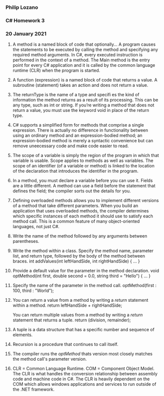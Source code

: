 ### Philip Lozano
### C# Homework 3
### 20 January 2021

1. A method is a named block of code that optionally... A program causes the statements to be 
executed by calling the method and specifying any required method arguments. In C#, every executed instruction 
is performed in the context of a method. The Main method is the entry point for every C# application and it is 
called by the common language runtime (CLR) when the program is started.

2. A function (expression) is a named block of code that returns a value. A subroutine (statement) takes an 
action and does not return a value.

3. The returnType is the name of a type and specifi es the kind of information the method returns
as a result of its processing. This can be any type, such as int or string. If you’re writing a method
that does not return a value, you must use the keyword void in place of the return type.

4. C# supports a simplified form for methods that comprise a single expression. There is actually no difference 
in functionality between using an ordinary method and an expression-bodied method; an expression-bodied method 
is merely a syntactic convenience but can remove uneecessary code and make code easier to read.

5. The scope of a variable is simply the region of the program in which that variable is usable. Scope applies to 
methods as well as variables. The scope of an identifier (of a variable or method) is linked to the location of the 
declaration that introduces the identifier in the program.

6. In a method, you must declare a variable before you can use it. Fields are a little different. A method can 
use a field before the statement that defines the field; the compiler sorts out the details for you.

7. Defining overloaded methods allows you to implement different versions of a method that take different 
parameters. When you build an application that uses overloaded methods, the compiler determines which specific 
instances of each method it should use to satisfy each method call. This is a common feature of many object-oriented 
languages, not just C#.

8. Write the name of the method followed by any arguments between parentheses.

9.  Write the method within a class. Specify the method name, parameter list,
and return type, followed by the body of the method between braces. 
    int addValues(int leftHandSide, int rightHandSide) { ... }

10. Provide a default value for the parameter in the method declaration.
    void optMethod(int first, double second = 0.0, string third = "Hello") { ... }

11. Specify the name of the parameter in the method call. 
    optMethod(first : 100, third : "World");
	
12. You can return a value from a method by writing a *return* statement within a method.
	return leftHandSide + rightHandSide;
	
	You can return multiple values from a method by writing a *return* statement that returns a tuple.
	return (division, remainder);
	
13. A tuple is a data structure that has a specific number and sequence of elements. 

14. Recursion is a procedure that continues to call itself.

15. The compiler runs the *optMethod* thats version most closely matches the method call's parameter version.

16. CLR = Common Language Runtime. COM = Component Object Model. 
	The CLR is what handles the conversion relationship between assembly code and machine code in C#. The CLR is
	heavily dependent on the COM which allows windows applications and services to run outside of the .NET framework.